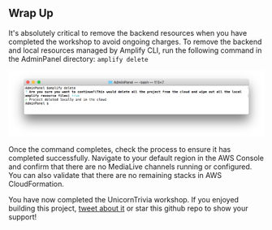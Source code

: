 ## Wrap Up

It's absolutely critical to remove the backend resources when you have completed the workshop to avoid ongoing charges. To remove the backend and local resources managed by Amplify CLI, run the following command in the AdminPanel directory: `amplify delete`

![delete](../.images/delete.png)

Once the command completes, check the process to ensure it has completed successfully. Navigate to your default region in the AWS Console and confirm that there are no MediaLive channels running or configured. You can also validate that there are no remaining stacks in AWS CloudFormation.

You have now completed the UnicornTrivia workshop. If you enjoyed building this project, [tweet about it](https://ctt.ac/a33ay) or star this github repo to show your support!
